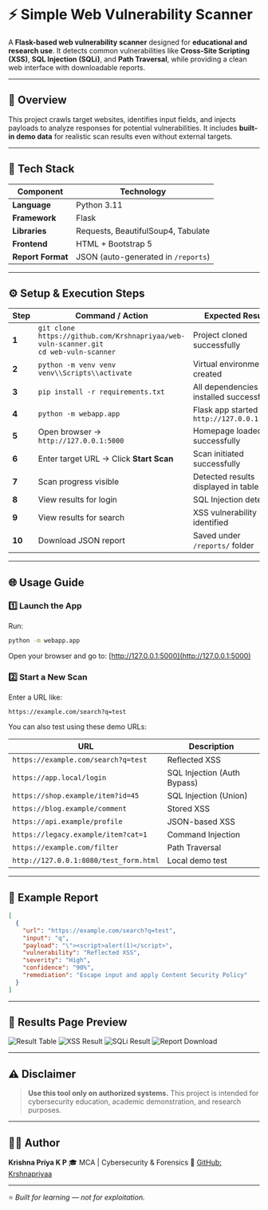 # ⚡ Simple Web Vulnerability Scanner

A **Flask-based web vulnerability scanner** designed for **educational and research use**.
It detects common vulnerabilities like **Cross-Site Scripting (XSS)**, **SQL Injection (SQLi)**, and **Path Traversal**, while providing a clean web interface with downloadable reports.

---

## 🧬 Overview

This project crawls target websites, identifies input fields, and injects payloads to analyze responses for potential vulnerabilities.
It includes **built-in demo data** for realistic scan results even without external targets.

---

## 🧉 Tech Stack

| Component         | Technology                          |
| ----------------- | ----------------------------------- |
| **Language**      | Python 3.11                         |
| **Framework**     | Flask                               |
| **Libraries**     | Requests, BeautifulSoup4, Tabulate  |
| **Frontend**      | HTML + Bootstrap 5                  |
| **Report Format** | JSON (auto-generated in `/reports`) |

---

## ⚙️ Setup & Execution Steps

| Step   | Command / Action                                                                            | Expected Result                              | Screenshot                                                   |
| ------ | ------------------------------------------------------------------------------------------- | -------------------------------------------- | ------------------------------------------------------------ |
| **1**  | `git clone https://github.com/Krshnapriyaa/web-vuln-scanner.git` <br> `cd web-vuln-scanner` | Project cloned successfully                  | ![Step 1](screenshots/Screenshot%20\(205\).png)              |
| **2**  | `python -m venv venv` <br> `venv\\Scripts\\activate`                                        | Virtual environment created                  | ![Step 2](screenshots/Screenshot%20\(206\).png)              |
| **3**  | `pip install -r requirements.txt`                                                           | All dependencies installed successfully      | ![Step 3](screenshots/Screenshot%202025-10-23%20185456.png)  |
| **4**  | `python -m webapp.app`                                                                      | Flask app started at `http://127.0.0.1:5000` | ![Step 4](screenshots/Screenshot%20\(212\).png)              |
| **5**  | Open browser → `http://127.0.0.1:5000`                                                      | Homepage loaded successfully                 | ![Step 5](screenshots/Screenshot%202025-10-23%20185456.png)  |
| **6**  | Enter target URL → Click **Start Scan**                                                     | Scan initiated successfully                  | ![Step 6](screenshots/Screenshot%202025-10-23%20185942.png)  |
| **7**  | Scan progress visible                                                                       | Detected results displayed in table          | ![Step 7](screenshots/Screenshot%202025-10-23%20190010.png)  |
| **8**  | View results for login                                                                      | SQL Injection detected                       | ![Step 8](screenshots/Screenshot%202025-10-23%20190036.png)  |
| **9**  | View results for search                                                                     | XSS vulnerability identified                 | ![Step 9](screenshots/Screenshot%202025-10-23%20190101.png)  |
| **10** | Download JSON report                                                                        | Saved under `/reports/` folder               | ![Step 10](screenshots/Screenshot%202025-10-23%20190224.png) |

---

## 🌐 Usage Guide

### 1️⃣ Launch the App

Run:

```bash
python -m webapp.app
```

Open your browser and go to: [http://127.0.0.1:5000](http://127.0.0.1:5000)

### 2️⃣ Start a New Scan

Enter a URL like:

```
https://example.com/search?q=test
```

You can also test using these demo URLs:

| URL                                    | Description                 |
| -------------------------------------- | --------------------------- |
| `https://example.com/search?q=test`    | Reflected XSS               |
| `https://app.local/login`              | SQL Injection (Auth Bypass) |
| `https://shop.example/item?id=45`      | SQL Injection (Union)       |
| `https://blog.example/comment`         | Stored XSS                  |
| `https://api.example/profile`          | JSON-based XSS              |
| `https://legacy.example/item?cat=1`    | Command Injection           |
| `https://example.com/filter`           | Path Traversal              |
| `http://127.0.0.1:8080/test_form.html` | Local demo test             |

---

## 🧾 Example Report

```json
[
  {
    "url": "https://example.com/search?q=test",
    "input": "q",
    "payload": "\"><script>alert(1)</script>",
    "vulnerability": "Reflected XSS",
    "severity": "High",
    "confidence": "90%",
    "remediation": "Escape input and apply Content Security Policy"
  }
]
```

---

## 🧉 Results Page Preview

![Result Table](screenshots/Screenshot%202025-10-23%20190010.png)
![XSS Result](screenshots/Screenshot%202025-10-23%20190036.png)
![SQLi Result](screenshots/Screenshot%202025-10-23%20190101.png)
![Report Download](screenshots/Screenshot%202025-10-23%20190224.png)

---

## ⚠️ Disclaimer

> **Use this tool only on authorized systems.**
> This project is intended for cybersecurity education, academic demonstration, and research purposes.

---

## 👩‍💻 Author

**Krishna Priya K P**
🎓 MCA | Cybersecurity & Forensics
🔗 [GitHub: Krshnapriyaa](https://github.com/Krshnapriyaa)

---

⭐ *Built for learning — not for exploitation.*
